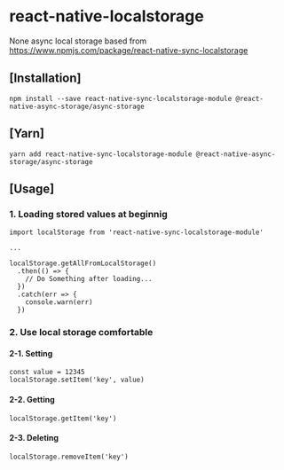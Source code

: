 # react-native-localstorage
None async local storage based from https://www.npmjs.com/package/react-native-sync-localstorage

## [Installation]
    npm install --save react-native-sync-localstorage-module @react-native-async-storage/async-storage
## [Yarn]
    yarn add react-native-sync-localstorage-module @react-native-async-storage/async-storage

## [Usage]

### 1. Loading stored values at beginnig
    import localStorage from 'react-native-sync-localstorage-module'

    ...

    localStorage.getAllFromLocalStorage()
      .then(() => {
        // Do Something after loading...
      })
      .catch(err => {
        console.warn(err)
      })

### 2. Use local storage comfortable
#### 2-1. Setting
    const value = 12345
    localStorage.setItem('key', value)

#### 2-2. Getting
    localStorage.getItem('key')

#### 2-3. Deleting
    localStorage.removeItem('key')